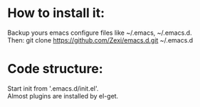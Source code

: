 # How to install it: #
  Backup yours emacs configure files like ~/.emacs, ~/.emacs.d.  
  Then: git clone  https://github.com/Zexi/emacs.d.git ~/.emacs.d
# Code structure: #
  Start init from '.emacs.d/init.el'.   
  Almost plugins are installed by el-get.
